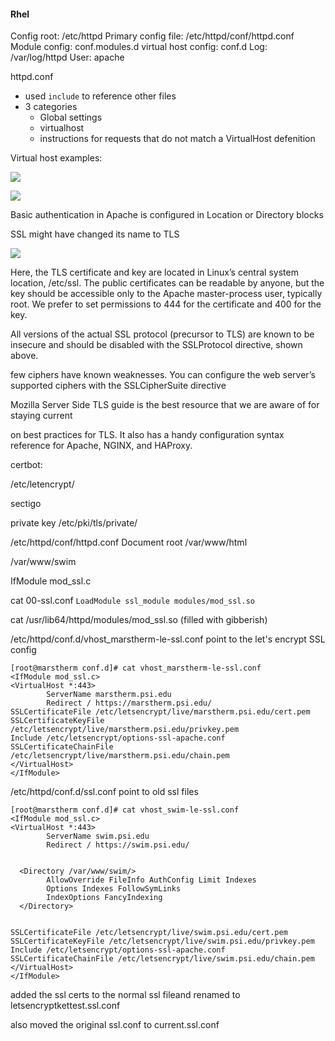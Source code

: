 #### Rhel

Config root: /etc/httpd
Primary config file:  /etc/httpd/conf/httpd.conf
Module config: conf.modules.d
virtual host config: conf.d
Log: /var/log/httpd
User: apache

httpd.conf
- used `include` to reference other files
- 3 categories
	- Global settings
	- virtualhost
	- instructions for requests that do not match a VirtualHost defenition

Virtual host examples:

![](davidvargasxyz.github.io/docs/images/Pasted%20image%2020240402045440.png)

![](davidvargasxyz.github.io/docs/images/Pasted%20image%2020240402045454.png)

Basic authentication in Apache is configured in Location or Directory blocks


SSL might have changed its name to TLS

![](davidvargasxyz.github.io/docs/images/Pasted%20image%2020240402045643.png)

Here, the TLS certificate and key are located in Linux’s central system location, /etc/ssl. The public certificates can be readable by anyone, but the key should be accessible only to the Apache master-process user, typically root. We prefer to set permissions to 444 for the certificate and 400 for the key.

All versions of the actual SSL protocol (precursor to TLS) are known to be insecure and should be disabled with the SSLProtocol directive, shown above.

few ciphers have known weaknesses. You can configure the web server’s supported ciphers with the SSLCipherSuite directive


Mozilla Server Side TLS guide is the best resource that we are aware of for staying current

on best practices for TLS. It also has a handy configuration syntax reference for Apache, NGINX, and HAProxy.

certbot:

/etc/letencrypt/

sectigo

private key
/etc/pki/tls/private/

/etc/httpd/conf/httpd.conf
Document root /var/www/html

/var/www/swim

IfModule mod_ssl.c

cat 00-ssl.conf 
`LoadModule ssl_module modules/mod_ssl.so`

cat /usr/lib64/httpd/modules/mod_ssl.so
(filled with gibberish)

/etc/httpd/conf.d/vhost_marstherm-le-ssl.conf point to the let's encrypt SSL config
```
[root@marstherm conf.d]# cat vhost_marstherm-le-ssl.conf 
<IfModule mod_ssl.c>
<VirtualHost *:443>
        ServerName marstherm.psi.edu
        Redirect / https://marstherm.psi.edu/
SSLCertificateFile /etc/letsencrypt/live/marstherm.psi.edu/cert.pem
SSLCertificateKeyFile /etc/letsencrypt/live/marstherm.psi.edu/privkey.pem
Include /etc/letsencrypt/options-ssl-apache.conf
SSLCertificateChainFile /etc/letsencrypt/live/marstherm.psi.edu/chain.pem
</VirtualHost>
</IfModule>
```

/etc/httpd/conf.d/ssl.conf point to old ssl files


```
[root@marstherm conf.d]# cat vhost_swim-le-ssl.conf 
<IfModule mod_ssl.c>
<VirtualHost *:443>
        ServerName swim.psi.edu
        Redirect / https://swim.psi.edu/


  <Directory /var/www/swim/>
        AllowOverride FileInfo AuthConfig Limit Indexes
        Options Indexes FollowSymLinks
        IndexOptions FancyIndexing
  </Directory>


SSLCertificateFile /etc/letsencrypt/live/swim.psi.edu/cert.pem
SSLCertificateKeyFile /etc/letsencrypt/live/swim.psi.edu/privkey.pem
Include /etc/letsencrypt/options-ssl-apache.conf
SSLCertificateChainFile /etc/letsencrypt/live/swim.psi.edu/chain.pem
</VirtualHost>
</IfModule>
```

added the ssl certs to the normal ssl fileand renamed to letsencryptkettest.ssl.conf

also moved the original ssl.conf to current.ssl.conf
